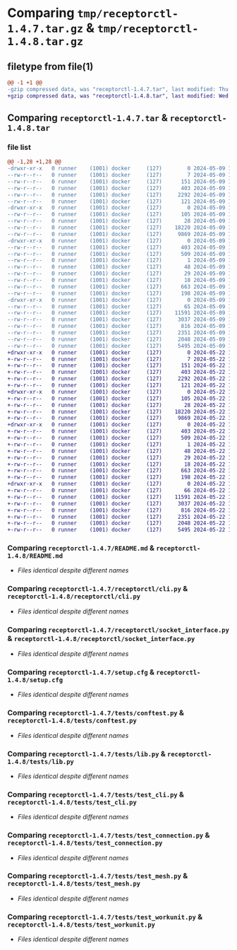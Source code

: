 # Comparing `tmp/receptorctl-1.4.7.tar.gz` & `tmp/receptorctl-1.4.8.tar.gz`

## filetype from file(1)

```diff
@@ -1 +1 @@
-gzip compressed data, was "receptorctl-1.4.7.tar", last modified: Thu May  9 17:43:31 2024, max compression
+gzip compressed data, was "receptorctl-1.4.8.tar", last modified: Wed May 22 15:56:43 2024, max compression
```

## Comparing `receptorctl-1.4.7.tar` & `receptorctl-1.4.8.tar`

### file list

```diff
@@ -1,28 +1,28 @@
-drwxr-xr-x   0 runner    (1001) docker     (127)        0 2024-05-09 17:43:31.825975 receptorctl-1.4.7/
--rw-r--r--   0 runner    (1001) docker     (127)        7 2024-05-09 17:43:22.000000 receptorctl-1.4.7/.VERSION
--rw-r--r--   0 runner    (1001) docker     (127)      151 2024-05-09 17:43:19.000000 receptorctl-1.4.7/MANIFEST.in
--rw-r--r--   0 runner    (1001) docker     (127)      403 2024-05-09 17:43:31.825975 receptorctl-1.4.7/PKG-INFO
--rw-r--r--   0 runner    (1001) docker     (127)     2292 2024-05-09 17:43:19.000000 receptorctl-1.4.7/README.md
--rw-r--r--   0 runner    (1001) docker     (127)      121 2024-05-09 17:43:19.000000 receptorctl-1.4.7/pyproject.toml
-drwxr-xr-x   0 runner    (1001) docker     (127)        0 2024-05-09 17:43:31.821975 receptorctl-1.4.7/receptorctl/
--rw-r--r--   0 runner    (1001) docker     (127)      105 2024-05-09 17:43:19.000000 receptorctl-1.4.7/receptorctl/__init__.py
--rw-r--r--   0 runner    (1001) docker     (127)       28 2024-05-09 17:43:19.000000 receptorctl-1.4.7/receptorctl/__main__.py
--rw-r--r--   0 runner    (1001) docker     (127)    18220 2024-05-09 17:43:19.000000 receptorctl-1.4.7/receptorctl/cli.py
--rw-r--r--   0 runner    (1001) docker     (127)     9869 2024-05-09 17:43:19.000000 receptorctl-1.4.7/receptorctl/socket_interface.py
-drwxr-xr-x   0 runner    (1001) docker     (127)        0 2024-05-09 17:43:31.825975 receptorctl-1.4.7/receptorctl.egg-info/
--rw-r--r--   0 runner    (1001) docker     (127)      403 2024-05-09 17:43:31.000000 receptorctl-1.4.7/receptorctl.egg-info/PKG-INFO
--rw-r--r--   0 runner    (1001) docker     (127)      509 2024-05-09 17:43:31.000000 receptorctl-1.4.7/receptorctl.egg-info/SOURCES.txt
--rw-r--r--   0 runner    (1001) docker     (127)        1 2024-05-09 17:43:31.000000 receptorctl-1.4.7/receptorctl.egg-info/dependency_links.txt
--rw-r--r--   0 runner    (1001) docker     (127)       48 2024-05-09 17:43:31.000000 receptorctl-1.4.7/receptorctl.egg-info/entry_points.txt
--rw-r--r--   0 runner    (1001) docker     (127)       29 2024-05-09 17:43:31.000000 receptorctl-1.4.7/receptorctl.egg-info/requires.txt
--rw-r--r--   0 runner    (1001) docker     (127)       18 2024-05-09 17:43:31.000000 receptorctl-1.4.7/receptorctl.egg-info/top_level.txt
--rw-r--r--   0 runner    (1001) docker     (127)      663 2024-05-09 17:43:31.825975 receptorctl-1.4.7/setup.cfg
--rw-r--r--   0 runner    (1001) docker     (127)      198 2024-05-09 17:43:19.000000 receptorctl-1.4.7/setup.py
-drwxr-xr-x   0 runner    (1001) docker     (127)        0 2024-05-09 17:43:31.825975 receptorctl-1.4.7/tests/
--rw-r--r--   0 runner    (1001) docker     (127)       65 2024-05-09 17:43:19.000000 receptorctl-1.4.7/tests/__init__.py
--rw-r--r--   0 runner    (1001) docker     (127)    11591 2024-05-09 17:43:19.000000 receptorctl-1.4.7/tests/conftest.py
--rw-r--r--   0 runner    (1001) docker     (127)     3037 2024-05-09 17:43:19.000000 receptorctl-1.4.7/tests/lib.py
--rw-r--r--   0 runner    (1001) docker     (127)      816 2024-05-09 17:43:19.000000 receptorctl-1.4.7/tests/test_cli.py
--rw-r--r--   0 runner    (1001) docker     (127)     2351 2024-05-09 17:43:19.000000 receptorctl-1.4.7/tests/test_connection.py
--rw-r--r--   0 runner    (1001) docker     (127)     2048 2024-05-09 17:43:19.000000 receptorctl-1.4.7/tests/test_mesh.py
--rw-r--r--   0 runner    (1001) docker     (127)     5495 2024-05-09 17:43:19.000000 receptorctl-1.4.7/tests/test_workunit.py
+drwxr-xr-x   0 runner    (1001) docker     (127)        0 2024-05-22 15:56:43.124773 receptorctl-1.4.8/
+-rw-r--r--   0 runner    (1001) docker     (127)        7 2024-05-22 15:56:33.000000 receptorctl-1.4.8/.VERSION
+-rw-r--r--   0 runner    (1001) docker     (127)      151 2024-05-22 15:56:29.000000 receptorctl-1.4.8/MANIFEST.in
+-rw-r--r--   0 runner    (1001) docker     (127)      403 2024-05-22 15:56:43.124773 receptorctl-1.4.8/PKG-INFO
+-rw-r--r--   0 runner    (1001) docker     (127)     2292 2024-05-22 15:56:29.000000 receptorctl-1.4.8/README.md
+-rw-r--r--   0 runner    (1001) docker     (127)      121 2024-05-22 15:56:29.000000 receptorctl-1.4.8/pyproject.toml
+drwxr-xr-x   0 runner    (1001) docker     (127)        0 2024-05-22 15:56:43.124773 receptorctl-1.4.8/receptorctl/
+-rw-r--r--   0 runner    (1001) docker     (127)      105 2024-05-22 15:56:29.000000 receptorctl-1.4.8/receptorctl/__init__.py
+-rw-r--r--   0 runner    (1001) docker     (127)       28 2024-05-22 15:56:29.000000 receptorctl-1.4.8/receptorctl/__main__.py
+-rw-r--r--   0 runner    (1001) docker     (127)    18220 2024-05-22 15:56:29.000000 receptorctl-1.4.8/receptorctl/cli.py
+-rw-r--r--   0 runner    (1001) docker     (127)     9869 2024-05-22 15:56:29.000000 receptorctl-1.4.8/receptorctl/socket_interface.py
+drwxr-xr-x   0 runner    (1001) docker     (127)        0 2024-05-22 15:56:43.124773 receptorctl-1.4.8/receptorctl.egg-info/
+-rw-r--r--   0 runner    (1001) docker     (127)      403 2024-05-22 15:56:43.000000 receptorctl-1.4.8/receptorctl.egg-info/PKG-INFO
+-rw-r--r--   0 runner    (1001) docker     (127)      509 2024-05-22 15:56:43.000000 receptorctl-1.4.8/receptorctl.egg-info/SOURCES.txt
+-rw-r--r--   0 runner    (1001) docker     (127)        1 2024-05-22 15:56:43.000000 receptorctl-1.4.8/receptorctl.egg-info/dependency_links.txt
+-rw-r--r--   0 runner    (1001) docker     (127)       48 2024-05-22 15:56:43.000000 receptorctl-1.4.8/receptorctl.egg-info/entry_points.txt
+-rw-r--r--   0 runner    (1001) docker     (127)       29 2024-05-22 15:56:43.000000 receptorctl-1.4.8/receptorctl.egg-info/requires.txt
+-rw-r--r--   0 runner    (1001) docker     (127)       18 2024-05-22 15:56:43.000000 receptorctl-1.4.8/receptorctl.egg-info/top_level.txt
+-rw-r--r--   0 runner    (1001) docker     (127)      663 2024-05-22 15:56:43.124773 receptorctl-1.4.8/setup.cfg
+-rw-r--r--   0 runner    (1001) docker     (127)      198 2024-05-22 15:56:29.000000 receptorctl-1.4.8/setup.py
+drwxr-xr-x   0 runner    (1001) docker     (127)        0 2024-05-22 15:56:43.124773 receptorctl-1.4.8/tests/
+-rw-r--r--   0 runner    (1001) docker     (127)       66 2024-05-22 15:56:29.000000 receptorctl-1.4.8/tests/__init__.py
+-rw-r--r--   0 runner    (1001) docker     (127)    11591 2024-05-22 15:56:29.000000 receptorctl-1.4.8/tests/conftest.py
+-rw-r--r--   0 runner    (1001) docker     (127)     3037 2024-05-22 15:56:29.000000 receptorctl-1.4.8/tests/lib.py
+-rw-r--r--   0 runner    (1001) docker     (127)      816 2024-05-22 15:56:29.000000 receptorctl-1.4.8/tests/test_cli.py
+-rw-r--r--   0 runner    (1001) docker     (127)     2351 2024-05-22 15:56:29.000000 receptorctl-1.4.8/tests/test_connection.py
+-rw-r--r--   0 runner    (1001) docker     (127)     2048 2024-05-22 15:56:29.000000 receptorctl-1.4.8/tests/test_mesh.py
+-rw-r--r--   0 runner    (1001) docker     (127)     5495 2024-05-22 15:56:29.000000 receptorctl-1.4.8/tests/test_workunit.py
```

### Comparing `receptorctl-1.4.7/README.md` & `receptorctl-1.4.8/README.md`

 * *Files identical despite different names*

### Comparing `receptorctl-1.4.7/receptorctl/cli.py` & `receptorctl-1.4.8/receptorctl/cli.py`

 * *Files identical despite different names*

### Comparing `receptorctl-1.4.7/receptorctl/socket_interface.py` & `receptorctl-1.4.8/receptorctl/socket_interface.py`

 * *Files identical despite different names*

### Comparing `receptorctl-1.4.7/setup.cfg` & `receptorctl-1.4.8/setup.cfg`

 * *Files identical despite different names*

### Comparing `receptorctl-1.4.7/tests/conftest.py` & `receptorctl-1.4.8/tests/conftest.py`

 * *Files identical despite different names*

### Comparing `receptorctl-1.4.7/tests/lib.py` & `receptorctl-1.4.8/tests/lib.py`

 * *Files identical despite different names*

### Comparing `receptorctl-1.4.7/tests/test_cli.py` & `receptorctl-1.4.8/tests/test_cli.py`

 * *Files identical despite different names*

### Comparing `receptorctl-1.4.7/tests/test_connection.py` & `receptorctl-1.4.8/tests/test_connection.py`

 * *Files identical despite different names*

### Comparing `receptorctl-1.4.7/tests/test_mesh.py` & `receptorctl-1.4.8/tests/test_mesh.py`

 * *Files identical despite different names*

### Comparing `receptorctl-1.4.7/tests/test_workunit.py` & `receptorctl-1.4.8/tests/test_workunit.py`

 * *Files identical despite different names*

